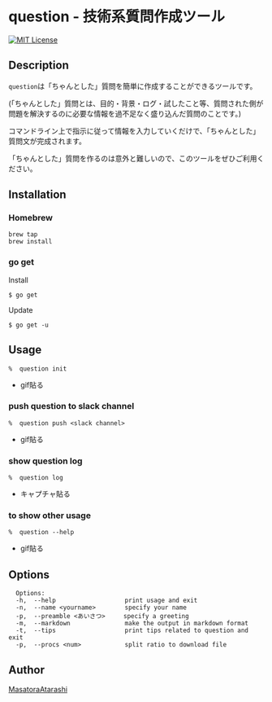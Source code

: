 question - 技術系質問作成ツール
=======

[![MIT License](http://img.shields.io/badge/license-Apache-blue.svg?style=flat)](LICENSE)

## Description
`question`は「ちゃんとした」質問を簡単に作成することができるツールです。

(「ちゃんとした」質問とは、目的・背景・ログ・試したこと等、質問された側が問題を解決するのに必要な情報を過不足なく盛り込んだ質問のことです。)

コマンドライン上で指示に従って情報を入力していくだけで、「ちゃんとした」質問文が完成されます。

「ちゃんとした」質問を作るのは意外と難しいので、このツールをぜひご利用ください。

## Installation
### Homebrew

	brew tap 
	brew install 

### go get
Install

    $ go get 

Update

    $ go get -u 

## Usage

    %  question init
- gif貼る

### push question to slack channel

    %  question push <slack channel>
- gif貼る

### show question log
    
    %  question log
- キャプチャ貼る

### to show other usage

    %  question --help

- gif貼る

## Options
```
  Options:
  -h,  --help                   print usage and exit
  -n,  --name <yourname>        specify your name
  -p,  --preamble <あいさつ>     specify a greeting
  -m,  --markdown               make the output in markdown format                 
  -t,  --tips                   print tips related to question and exit
  -p,  --procs <num>            split ratio to download file
```

## Author
[MasatoraAtarashi](https://github.com/MasatoraAtarashi)
